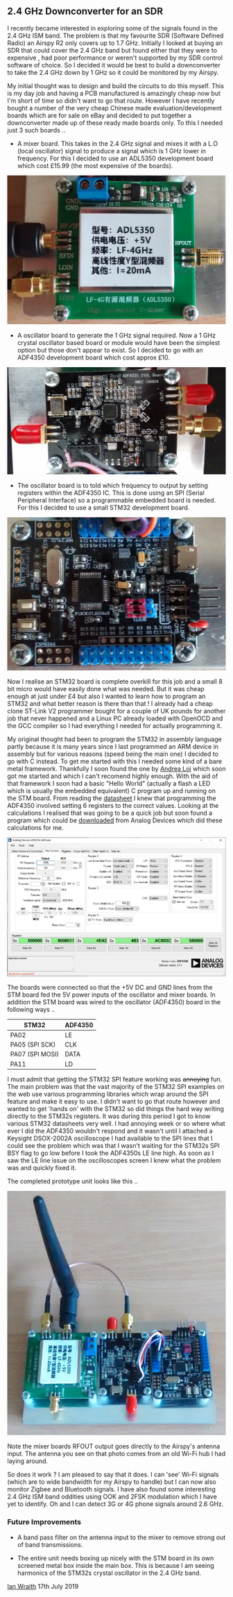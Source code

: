 ## 2.4 GHz Downconverter for an SDR

I recently became interested in exploring some of the signals found in the 2.4 GHz ISM band. The problem is that
my favourite SDR (Software Defined Radio) an Airspy R2 only covers up to 1.7 GHz. Initially I looked at buying an
SDR that could cover the 2.4 GHz band but found either that they were to expensive , had poor performance or
weren't supported by my SDR control software of choice. So I decided it would be best to build a downconverter to
take the 2.4 GHz down by 1 GHz so it could be monitored by my Airspy.

My initial thought was to design and build the circuits to do this myself. This is my day job and having a PCB
manufactured is amazingly cheap now but I'm short of time so didn't want to go that route. However I have
recently bought a number of the very cheap Chinese made evaluation/development boards which are for sale on eBay
and decided to put together a downconverter made up of these ready made boards only. To this I needed just 3 such
boards ..

* A mixer board. This takes in the 2.4 GHz signal and mixes it with a L.O (local oscillator) signal to produce a signal which is 1 GHz lower in frequency. For this I decided to use an ADL5350 development board which cost £15.99 (the most expensive of the boards).

![Mixer Board Photo](/images/Mixer_board.jpg)

* A oscillator board to generate the 1 GHz signal required. Now a 1 GHz crystal oscillator based board or module would have been the simplest option but those don't appear to exist. So I decided to go with an ADF4350 development board which cost approx £10.

![Oscillator Board Photo](/images/Synth_board.jpg)

* The oscillator board is to told which frequency to output by setting registers within the ADF4350 IC. This is done using an SPI (Serial Peripheral Interface) so a programmable embedded board is needed. For this I decided to use a small STM32 development board.

![Embedded Board Photo](/images/STM_board.jpg)

Now I realise an STM32 board is complete overkill for this job and a small 8 bit micro would have easily done what was needed. But it was cheap enough at just under £4 but also I wanted to learn how to program an STM32
and what better reason is there than that ! I already had a cheap clone ST-Link V2 programmer bought for a couple of UK pounds for another job that never happened and a Linux PC already loaded with OpenOCD and the GCC compiler
so I had everything I needed for actually programming it.

My original thought had been to program the STM32 in assembly language partly because it is many years since I last programmed an ARM device in assembly but for various reasons (speed being the main one) I
decided to go with C instead. To get me started with this I needed some kind of a bare metal framework. Thankfully I soon found the one by [Andrea Loi](https://github.com/al95/STM32-Bare-Metal) which soon got
me started and which I can't recomend highly enough. With the aid of that framework I soon had a basic "Hello World" (actually a flash a LED which is usually the embedded equivalent) C program up and running on
the STM board. From reading the [datasheet](https://www.analog.com/media/en/technical-documentation/data-sheets/ADF4350.pdf) I knew that programming the ADF4350 involved setting 6 registers to the correct
values. Looking at the calculations I realised that was going to be a quick job but soon found a program which could be [downloaded](https://www.analog.com/media/en/evaluation-boards-kits/evaluation-software/ADF435x_v4_5_0.zip) 
from Analog Devices which did these calculations for me.

![Screen shot](/images/ad_ss.jpg)

The boards were connected so that the +5V DC and GND lines from the STM board fed the 5V power inputs of the oscillator and mixer boards. In addition the STM board was wired to the oscillator (ADF4350)
board in the following ways ..

STM32 | ADF4350
----- | -------
PA02 | LE
PA05 (SPI SCK) | CLK
PA07 (SPI MOSI) | DATA
PA11 | LD

I must admit that getting the STM32 SPI feature working was ~~annoying~~ fun. The main problem was that the vast majority of the STM32 SPI examples on the web use various programming libraries which wrap around the 
SPI feature and make it easy to use. I didn't want to go that route however and wanted to get 'hands on' with the STM32 so did things the hard way writing directly to the STM32s registers. It was during this
period I got to know various STM32 datasheets very well. I had annoying week or so where what ever I did the ADF4350 wouldn't respond and it wasn't until I attached a Keysight DSOX-2002A oscilloscope I had
available to the SPI lines that I could see the problem which was that I wasn't waiting for the STM32s SPI BSY flag to go low before I took the ADF4350s LE line high. As soon as I saw the LE line issue on
the oscilloscopes screen I knew what the problem was and quickly fixed it.

The completed prototype unit looks like this ..

![Prototype photo](/images/full_unit.jpg)

Note the mixer boards RFOUT output goes directly to the Airspy's antenna input. The antenna you see on that photo comes from an old Wi-Fi hub I had laying around.

So does it work ? I am pleased to say that it does. I can 'see' Wi-Fi signals (which are to wide bandwidth for my Airspy to handle) but I can now also monitor Zigbee and Bluetooth signals. I have also found
some interesting 2.4 GHz ISM band oddities using OOK and 2FSK modulation which I have yet to identify. Oh and I can detect 3G or 4G phone signals around 2.6 GHz.

### Future Improvements

* A band pass filter on the antenna input to the mixer to remove strong out of band transmissions.

* The entire unit needs boxing up nicely with the STM board in its own screened metal box inside the main box. This is because I am seeing harmonics of the STM32s crystal oscillator in the 2.4 GHz band.

[Ian Wraith](https://twitter.com/IanWraith) 17th July 2019
